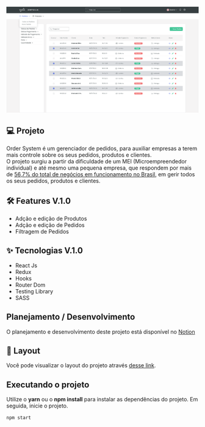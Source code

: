 <p align="center">
 <img src=".github/allOrders.png"/>
</p>

## 💻 Projeto

Order System é um gerenciador de pedidos, para auxiliar empresas a terem mais controle sobre os seus pedidos, produtos e clientes.
<br>
O projeto surgiu a partir da dificuldade de um MEI (Microempreendedor individual) e até mesmo uma pequena empresa, que respondem por mais de [56,7% do total de negócios em funcionamento no Brasil](https://www.gov.br/pt-br/noticias/trabalho-e-previdencia/2021/03/cresceu-o-numero-de-microempreendedores-individuais-em-2020#:~:text=O%20n%C3%BAmero%20de%20Microempreendedores%20Individuais%20(MEI)%20cresceu%20no%20pa%C3%ADs%20ao,rela%C3%A7%C3%A3o%20ao%20ano%20de%202019.), em gerir todos os seus pedidos, produtos e clientes. 


## :hammer_and_wrench: Features V.1.0

- Adção e edição de Produtos
- Adção e edição de Pedidos
- Filtragem de Pedidos


## ✨ Tecnologias V.1.0

- React Js
- Redux
- Hooks
- Router Dom
- Testing Library
- SASS

## Planejamento / Desenvolvimento

O planejamento e desenvolvimento deste projeto está disponível no [Notion](https://foamy-bear-4ed.notion.site/Order-System-3801c5db5dbd4d73b550d90f7832a08d)

## 🔖 Layout

Você pode visualizar o layout do projeto através [desse link](https://www.figma.com/file/maWCp4iz0oXmRbEEp51Wv7/sistemaDePedidos?node-id=0%3A1).


## Executando o projeto

Utilize o **yarn** ou o **npm install** para instalar as dependências do projeto.
Em seguida, inicie o projeto.

```cl
npm start
```

<br />
